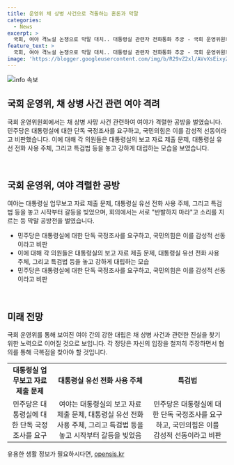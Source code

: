 ```yaml
---
title: 운영위 채 상병 사건으로 격돌하는 혼돈과 막말
categories:
  - News
excerpt: >
  국회, 여야 격노설 논쟁으로 막말 대치.. 대통령실 관련자 전화통화 추궁 - 국회 운영위원회에서 여야가 윤석열 대통령의 격노설 및 대통령실 내부전화에 대한 논쟁으로 공방전을 벌이면서 막말과 대치가 이뤄졌다. 민주당은 채 상병 사건에 대한 불사 국정조사를 제안하고, 국민의힘은 이를 감성적 선동이라 주장하며 반발했다. 여야는 또한 국회의장 회고록에 언급된 이태원 참사 음모론을 놓고도 갈등을 빚었으며, 대통령실 내 디올백 관련 의혹에 대한 원활한 협조도 이뤄지지 않는 상황이다.
feature_text: >
  국회, 여야 격노설 논쟁으로 막말 대치.. 대통령실 관련자 전화통화 추궁 - 국회 운영위원회에서 여야가 윤석열 대통령의 격노설 및 대통령실 내부전화에 대한 논쟁으로 공방전을 벌이면서 막말과 대치가 이뤄졌다. 민주당은 채 상병 사건에 대한 불사 국정조사를 제안하고, 국민의힘은 이를 감성적 선동이라 주장하며 반발했다. 여야는 또한 국회의장 회고록에 언급된 이태원 참사 음모론을 놓고도 갈등을 빚었으며, 대통령실 내 디올백 관련 의혹에 대한 원활한 협조도 이뤄지지 않는 상황이다.
image: 'https://blogger.googleusercontent.com/img/b/R29vZ2xl/AVvXsEixyZcFfHzMRdzZMjFBmAUKJYCLCGyLL1o632UiGVXcaFdKo_bkvkuCioo0uUKlGfBVcT3P84aROyZIXSBEx3Aw5nCQ3pTgDom1WDC4m8eifvWiAmWEEVb4x6G_l8C0QH225ldMjyaFvpxGEBGNO37VmDTDMHGhJPq73UglMfDca1-0aw/s1600/blogspot.png'
---
```


<p><img src="https://blogger.googleusercontent.com/img/b/R29vZ2xl/AVvXsEixyZcFfHzMRdzZMjFBmAUKJYCLCGyLL1o632UiGVXcaFdKo_bkvkuCioo0uUKlGfBVcT3P84aROyZIXSBEx3Aw5nCQ3pTgDom1WDC4m8eifvWiAmWEEVb4x6G_l8C0QH225ldMjyaFvpxGEBGNO37VmDTDMHGhJPq73UglMfDca1-0aw/s1600/blogspot.png" alt="info 속보" /></p>

<h2 data-ke-size="size26">국회 운영위, 채 상병 사건 관련 여야 격려</h2>

<p>국회 운영위원회에서는 채 상병 사망 사건 관련하여 여야가 격렬한 공방을 벌였습니다. 민주당은 대통령실에 대한 단독 국정조사를 요구하고, 국민의힘은 이를 감성적 선동이라고 비판했습니다. 이에 대해 각 의원들은 대통령실의 보고 자료 제출 문제, 대통령실 유선 전화 사용 주체, 그리고 특검법 등을 놓고 강하게 대립하는 모습을 보였습니다.</p>

<p data-ke-size="size16">&nbsp;</p>

<h2 data-ke-size="size26">국회 운영위, 여야 격렬한 공방</h2>

<p>여야는 대통령실 업무보고 자료 제출 문제, 대통령실 유선 전화 사용 주체, 그리고 특검법 등을 놓고 시작부터 갈등을 빚었으며, 회의에서는 서로 "반발하지 마라"고 소리를 지르는 등 막말 공방전을 벌였습니다.</p>

<ul>
  <li>민주당은 대통령실에 대한 단독 국정조사를 요구하고, 국민의힘은 이를 감성적 선동이라고 비판</li>
  <li>이에 대해 각 의원들은 대통령실의 보고 자료 제출 문제, 대통령실 유선 전화 사용 주체, 그리고 특검법 등을 놓고 강하게 대립하는 모습</li>
  <li>민주당은 대통령실에 대한 단독 국정조사를 요구하고, 국민의힘은 이를 감성적 선동이라고 비판</li>
</ul>

<p data-ke-size="size16">&nbsp;</p>

<h2 data-ke-size="size26">미래 전망</h2>

<p>국회 운영위를 통해 보여진 여야 간의 강한 대립은 채 상병 사건과 관련한 진실을 찾기 위한 노력으로 이어질 것으로 보입니다. 각 정당은 자신의 입장을 철저히 주장하면서 협의를 통해 극복점을 찾아야 할 것입니다.</p>

<table>
  <tr>
    <td style="text-align: center; height: 17px;"><b>대통령실 업무보고 자료 제출 문제</b></td>
    <td style="text-align: center; height: 17px;"><b>대통령실 유선 전화 사용 주체</b></td>
    <td style="text-align: center; height: 17px;"><b>특검법</b></td>
  </tr>
  <tr>
    <td style="text-align: center; height: 17px;">민주당은 대통령실에 대한 단독 국정조사를 요구</td>
    <td style="text-align: center; height: 17px;">여야는 대통령실의 보고 자료 제출 문제, 대통령실 유선 전화 사용 주체, 그리고 특검법 등을 놓고 시작부터 갈등을 빚었음</td>
    <td style="text-align: center; height: 17px;">민주당은 대통령실에 대한 단독 국정조사를 요구하고, 국민의힘은 이를 감성적 선동이라고 비판</td>
  </tr>
</table>
유용한 생활 정보가 필요하시다면, <a href="https://opensis.kr" rel="dofollow">opensis.kr</a>


